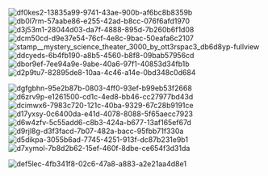 ![df0kes2-13835a99-9741-43ae-900b-af6bc8b8359b](https://github.com/cookiehau/cookiehau/assets/34149946/f81dbf53-e8ab-44bb-8e35-39a76ae92808)![db0l7rm-57aabe86-e255-42ad-b8cc-076f6afd1970](https://github.com/cookiehau/cookiehau/assets/34149946/7d231944-48e9-44d4-a80b-77e4579a8b44)![d3j53m1-28044d03-da7f-4888-895d-7b260b6f1d08](https://github.com/cookiehau/cookiehau/assets/34149946/1abd35b5-ba15-4529-af64-646cf2d8b7b0)![dcm50cd-d9e37e54-76cf-4e8c-9bac-50eafa6c2107](https://github.com/cookiehau/cookiehau/assets/34149946/63a219ba-d8f2-4780-bc22-adefb146b816)![stamp__mystery_science_theater_3000_by_ott3rspac3_db6d8yp-fullview](https://github.com/cookiehau/cookiehau/assets/34149946/51648134-b9dc-4700-8532-e661e0a124fb)![ddcyeds-6b4fb190-a8b5-4560-b8f8-09bab57956cd](https://github.com/cookiehau/cookiehau/assets/34149946/8c77130c-3710-4d21-9a0f-8ed63bf36fa2)![dbor9ef-7ee94a9e-9abe-40a6-97f1-40853d34fb1b](https://github.com/cookiehau/cookiehau/assets/34149946/b92c80dd-1a94-4d33-b8de-dd33f48387fb)![d2p9tu7-82895de8-10aa-4c46-a14e-0bd348c0d684](https://github.com/cookiehau/cookiehau/assets/34149946/757fb8ae-f28b-4098-a13e-eee1fd86b0d5)

![dgfgbhn-95e2b87b-0803-4ff0-93ef-b99eb53f2668](https://github.com/cookiehau/cookiehau/assets/34149946/3435ea1a-a126-4f8a-8bb0-d3edfd7b7283)![d6zrv9p-e1261500-cd1c-4ed8-bb46-cc27977bd43d](https://github.com/cookiehau/cookiehau/assets/34149946/eef22704-9a5f-492e-b434-650d1348a2f4)![dcimwx6-7983c720-121c-40ba-9329-67c28b9191ce](https://github.com/cookiehau/cookiehau/assets/34149946/a21fe865-ae93-46ce-8dd9-2d88fa036475)![d17yxsy-0c6400da-e41d-4078-8088-5f65aecc7923](https://github.com/cookiehau/cookiehau/assets/34149946/afe47aea-fffb-4022-b04a-4378ba913e85)![d6w4zfv-5c55add6-c8b3-424a-b677-13af165ef67d](https://github.com/cookiehau/cookiehau/assets/34149946/f648baaf-06ea-4c80-8b47-b00c036a8f09)![d9rjl8g-d3f3facd-7b07-482a-bacc-95fbb71f330a](https://github.com/cookiehau/cookiehau/assets/34149946/59537fd0-58cc-4c7d-b7f8-d6baaac48749)![d5dikpa-3055b6ad-7745-4251-913f-dc87b231e9b1](https://github.com/cookiehau/cookiehau/assets/34149946/cf62418c-9a0b-4ecf-8152-5c92d75b5f89)![d7xymol-7b8d2b62-15ef-460f-8dbe-ce654f3d31da](https://github.com/cookiehau/cookiehau/assets/34149946/8c3e6efb-2b58-4e6e-b128-695c999e4eca)

![def5lec-4fb341f8-02c6-47a8-a883-a2e21aa4d8e1](https://github.com/cookiehau/cookiehau/assets/34149946/855c8f42-36de-421e-ac63-8fabbce03512)
















